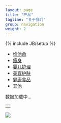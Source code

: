 ```yaml
---
layout: page
title: "产品"
tagline: "关于我们"
group: navigation
weight: 2
---
```

{% include JB/setup %}

<div id="products-nav" class="navbar">
  <div class="navbar-inner">
    <div class="container">
      <ul class="nav">
	      <li class="active" category="vitamins"><a href="javascript:">维他命</a></li>
		    <li category="weight loss"><a href="javascript:">瘦身</a></li>
		    <li category="baby care"><a href="javascript:">婴儿护理</a></li>
		    <li category="skin care"><a href="javascript:">美容护肤</a></li>
		    <li category="food"><a href="javascript:">健康食品</a></li>
		    <li category="others"><a href="javascript:">其他</a></li>
      </ul>
    </div>
  </div>
</div>

<div id="loading-message" class="alert"><span>数据加载中...</span></div>
<div id="products-wrapper">
	<table id="products"><tr><td/></tr></table>
	<div id="pager"/>
</div>

<div id="product-modal" class="modal hide fade" tabindex="-1" role="dialog" aria-labelledby="myModalLabel" aria-hidden="true">
	<img src="http://www.chemistwarehouse.com.au/images/productimages/67494/original_CW.jpg" />
</div>